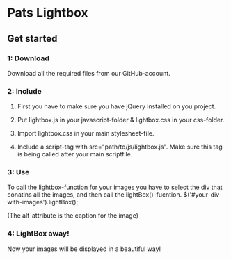 # Pats Lightbox

## Get started
### 1: Download
Download all the required files from our GitHub-account. 

### 2: Include
1. First you have to make sure you have jQuery installed on you project.

2. Put lightbox.js in your javascript-folder & lightbox.css in your css-folder.

3. Import lightbox.css in your main stylesheet-file.

4. Include a script-tag with src="path/to/js/lightbox.js". Make sure this tag is being called after your main scriptfile.

### 3: Use
To call the lightbox-function for your images you have to select the div that conatins all the images, and then call the lightBox()-fucntion. $('#your-div-with-images').lightBox(); 

(The alt-attribute is the caption for the image)

### 4: LightBox away!
Now your images will be displayed in a beautiful way!